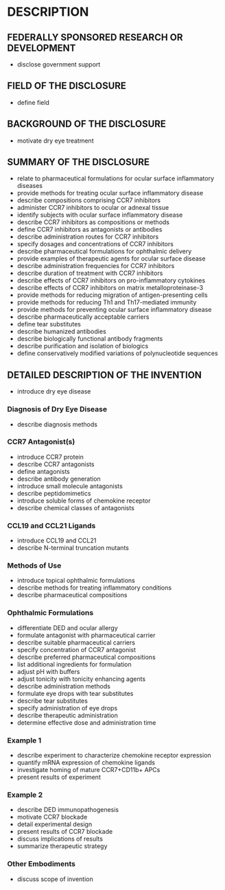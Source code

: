# DESCRIPTION

## FEDERALLY SPONSORED RESEARCH OR DEVELOPMENT

- disclose government support

## FIELD OF THE DISCLOSURE

- define field

## BACKGROUND OF THE DISCLOSURE

- motivate dry eye treatment

## SUMMARY OF THE DISCLOSURE

- relate to pharmaceutical formulations for ocular surface inflammatory diseases
- provide methods for treating ocular surface inflammatory disease
- describe compositions comprising CCR7 inhibitors
- administer CCR7 inhibitors to ocular or adnexal tissue
- identify subjects with ocular surface inflammatory disease
- describe CCR7 inhibitors as compositions or methods
- define CCR7 inhibitors as antagonists or antibodies
- describe administration routes for CCR7 inhibitors
- specify dosages and concentrations of CCR7 inhibitors
- describe pharmaceutical formulations for ophthalmic delivery
- provide examples of therapeutic agents for ocular surface disease
- describe administration frequencies for CCR7 inhibitors
- describe duration of treatment with CCR7 inhibitors
- describe effects of CCR7 inhibitors on pro-inflammatory cytokines
- describe effects of CCR7 inhibitors on matrix metalloproteinase-3
- provide methods for reducing migration of antigen-presenting cells
- provide methods for reducing Th1 and Th17-mediated immunity
- provide methods for preventing ocular surface inflammatory disease
- describe pharmaceutically acceptable carriers
- define tear substitutes
- describe humanized antibodies
- describe biologically functional antibody fragments
- describe purification and isolation of biologics
- define conservatively modified variations of polynucleotide sequences

## DETAILED DESCRIPTION OF THE INVENTION

- introduce dry eye disease

### Diagnosis of Dry Eye Disease

- describe diagnosis methods

### CCR7 Antagonist(s)

- introduce CCR7 protein
- describe CCR7 antagonists
- define antagonists
- describe antibody generation
- introduce small molecule antagonists
- describe peptidomimetics
- introduce soluble forms of chemokine receptor
- describe chemical classes of antagonists

### CCL19 and CCL21 Ligands

- introduce CCL19 and CCL21
- describe N-terminal truncation mutants

### Methods of Use

- introduce topical ophthalmic formulations
- describe methods for treating inflammatory conditions
- describe pharmaceutical compositions

### Ophthalmic Formulations

- differentiate DED and ocular allergy
- formulate antagonist with pharmaceutical carrier
- describe suitable pharmaceutical carriers
- specify concentration of CCR7 antagonist
- describe preferred pharmaceutical compositions
- list additional ingredients for formulation
- adjust pH with buffers
- adjust tonicity with tonicity enhancing agents
- describe administration methods
- formulate eye drops with tear substitutes
- describe tear substitutes
- specify administration of eye drops
- describe therapeutic administration
- determine effective dose and administration time

### Example 1

- describe experiment to characterize chemokine receptor expression
- quantify mRNA expression of chemokine ligands
- investigate homing of mature CCR7+CD11b+ APCs
- present results of experiment

### Example 2

- describe DED immunopathogenesis
- motivate CCR7 blockade
- detail experimental design
- present results of CCR7 blockade
- discuss implications of results
- summarize therapeutic strategy

### Other Embodiments

- discuss scope of invention

